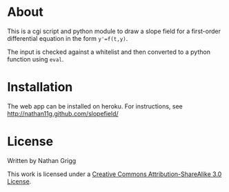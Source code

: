 # About

This is a cgi script and python module to draw a slope field for a first-order differential equation in the form `y'=f(t,y)`.

The input is checked against a whitelist and then converted to a python function using `eval`.

# Installation

The web app can be installed on heroku. For instructions, see
<http://nathan11g.github.com/slopefield/>

# License

Written by Nathan Grigg

This work is licensed under a [Creative Commons Attribution-ShareAlike 3.0 License][1].

[1]: http://creativecommons.org/licenses/by-sa/3.0/
